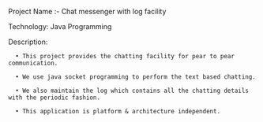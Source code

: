 Project Name :- Chat messenger with log facility

Technology: Java Programming

Description: 

      • This project provides the chatting facility for pear to pear communication.
      
      • We use java socket programming to perform the text based chatting.
      
      • We also maintain the log which contains all the chatting details with the periodic fashion.
      
      • This application is platform & architecture independent.
